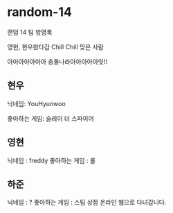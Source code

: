 # random-14

랜덤 14 팀 방명록

영현, 현우왔다감
Chill Chill 맞은 사람

아아아아아아아 충돌나라아아아아아잇!!

## 현우

닉네임: YouHyunwoo

좋아하는 게임: 슬레이 더 스파이어


## 영현

닉네임 : freddy
좋아하는 게임 : 롤

## 하준

닉네임 : ?
좋아하는 게임 : 스팀 상점 온라인
웹으로 다녀갑니다.
